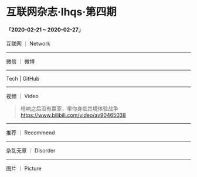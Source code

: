 # 互联网杂志·lhqs·第四期


#### 「2020-02-21 ~ 2020-02-27」


互联网 ｜ Network




----

微信 ｜ 微博

>  


----

Tech | GitHub
> 

> 



----


视频 ｜ Video


> 枪响之后没有赢家，带你身临其境体验战争 https://www.bilibili.com/video/av90465038

----


推荐 ｜ Recommend



----

杂乱无章 ｜ Disorder


----

图片 ｜ Picture

